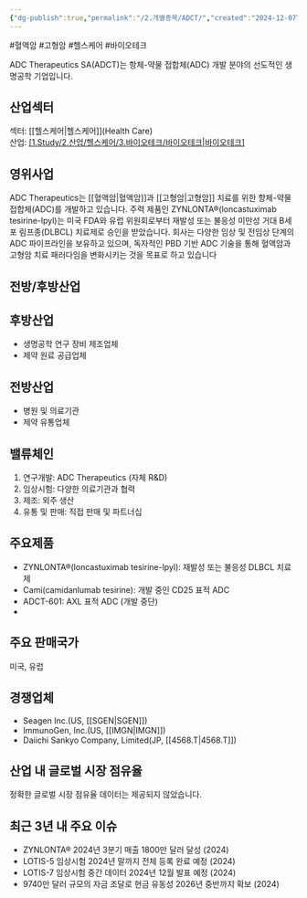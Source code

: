 ```yaml
---
{"dg-publish":true,"permalink":"/2.개별종목/ADCT/","created":"2024-12-07T11:30:19.992+09:00","updated":"2025-07-29T21:37:04.254+09:00"}
---
```


#혈액암 #고형암 #헬스케어 #바이오테크

ADC Therapeutics SA(ADCT)는 항체-약물 접합체(ADC) 개발 분야의 선도적인 생명공학 기업입니다.

## 산업섹터

섹터: [[헬스케어\|헬스케어]](Health Care)  
산업: [[1.Study/2.산업/헬스케어/3.바이오테크/바이오테크\|바이오테크]](Biotechnology)

## 영위사업

ADC Therapeutics는 [[혈액암\|혈액암]]과 [[고형암\|고형암]] 치료를 위한 항체-약물 접합체(ADC)를 개발하고 있습니다. 주력 제품인 ZYNLONTA®(loncastuximab tesirine-lpyl)는 미국 FDA와 유럽 위원회로부터 재발성 또는 불응성 미만성 거대 B세포 림프종(DLBCL) 치료제로 승인을 받았습니다. 회사는 다양한 임상 및 전임상 단계의 ADC 파이프라인을 보유하고 있으며, 독자적인 PBD 기반 ADC 기술을 통해 혈액암과 고형암 치료 패러다임을 변화시키는 것을 목표로 하고 있습니다

## 전방/후방산업

## 후방산업

- 생명공학 연구 장비 제조업체
- 제약 원료 공급업체

## 전방산업

- 병원 및 의료기관
- 제약 유통업체

## 밸류체인

1. 연구개발: ADC Therapeutics (자체 R&D)
2. 임상시험: 다양한 의료기관과 협력
3. 제조: 외주 생산
4. 유통 및 판매: 직접 판매 및 파트너십

## 주요제품

- ZYNLONTA®(loncastuximab tesirine-lpyl): 재발성 또는 불응성 DLBCL 치료제
- Cami(camidanlumab tesirine): 개발 중인 CD25 표적 ADC
- ADCT-601: AXL 표적 ADC (개발 중단)
- 
## 주요 판매국가

미국, 유럽

## 경쟁업체

- Seagen Inc.(US, [[SGEN\|SGEN]])
- ImmunoGen, Inc.(US, [[IMGN\|IMGN]])
- Daiichi Sankyo Company, Limited(JP, [[4568.T\|4568.T]])

## 산업 내 글로벌 시장 점유율

정확한 글로벌 시장 점유율 데이터는 제공되지 않았습니다.

## 최근 3년 내 주요 이슈

- ZYNLONTA® 2024년 3분기 매출 1800만 달러 달성 (2024)
- LOTIS-5 임상시험 2024년 말까지 전체 등록 완료 예정 (2024)
- LOTIS-7 임상시험 중간 데이터 2024년 12월 발표 예정 (2024)
- 9740만 달러 규모의 자금 조달로 현금 유동성 2026년 중반까지 확보 (2024)